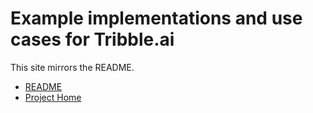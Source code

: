 # Example implementations and use cases for Tribble.ai

This site mirrors the README.

- [README](./README.md)
- [Project Home](https://trytribble.com)

